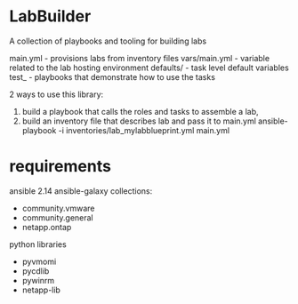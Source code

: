 # LabBuilder
 A collection of playbooks and tooling for building labs

main.yml - provisions labs from inventory files
vars/main.yml - variable related to the lab hosting environment
defaults/ - task level default variables
test_ - playbooks that demonstrate how to use the tasks


2 ways to use this library:
1. build a playbook that calls the roles and tasks to assemble a lab, 
2. build an inventory file that describes lab and pass it to main.yml
   ansible-playbook -i inventories/lab_mylabblueprint.yml main.yml


# requirements
ansible 2.14
ansible-galaxy collections:
- community.vmware
- community.general
- netapp.ontap

python libraries
- pyvmomi
- pycdlib
- pywinrm
- netapp-lib

